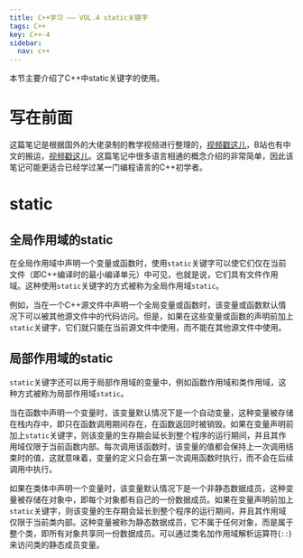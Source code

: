 ```yaml
---
title: C++学习 —— VOL.4 static关键字
tags: C++
key: C++-4
sidebar:
  nav: c++
---
```


本节主要介绍了C++中static关键字的使用。<!--more-->

# 写在前面

这篇笔记是根据国外的大佬录制的教学视频进行整理的，[视频戳这儿](https://www.youtube.com/watch?v=18c3MTX0PK0&list=PLlrATfBNZ98dudnM48yfGUldqGD0S4FFb)，B站也有中文的搬运，[视频戳这儿](https://www.bilibili.com/video/BV1N24y1B7nQ?p=2&vd_source=0307132b97183cff4ff2138cf704f827)。这篇笔记中很多语言相通的概念介绍的非常简单，因此该笔记可能更适合已经学过某一门编程语言的C++初学者。

# static

## 全局作用域的static

在全局作用域中声明一个变量或函数时，使用`static`关键字可以使它们仅在当前文件（即C++编译时的最小编译单元）中可见，也就是说，它们具有文件作用域。这种使用`static`关键字的方式被称为全局作用域`static`。

例如，当在一个C++源文件中声明一个全局变量或函数时，该变量或函数默认情况下可以被其他源文件中的代码访问。但是，如果在这些变量或函数的声明前加上`static`关键字，它们就只能在当前源文件中使用，而不能在其他源文件中使用。

## 局部作用域的static

`static`关键字还可以用于局部作用域的变量中，例如函数作用域和类作用域，这种方式被称为局部作用域`static`。

当在函数中声明一个变量时，该变量默认情况下是一个自动变量，这种变量被存储在栈内存中，即只在函数调用期间存在，在函数返回时被销毁。如果在变量声明前加上`static`关键字，则该变量的生存期会延长到整个程序的运行期间，并且其作用域仅限于当前函数内部。每次调用该函数时，该变量的值都会保持上一次调用结束时的值，这就意味着，变量的定义只会在第一次调用函数时执行，而不会在后续调用中执行。

如果在类体中声明一个变量时，该变量默认情况下是一个非静态数据成员，这种变量被存储在对象中，即每个对象都有自己的一份数据成员。如果在变量声明前加上`static`关键字，则该变量的生存期会延长到整个程序的运行期间，并且其作用域仅限于当前类内部。这种变量被称为静态数据成员，它不属于任何对象，而是属于整个类，即所有对象共享同一份数据成员。可以通过类名加作用域解析运算符(`::`)来访问类的静态成员变量。